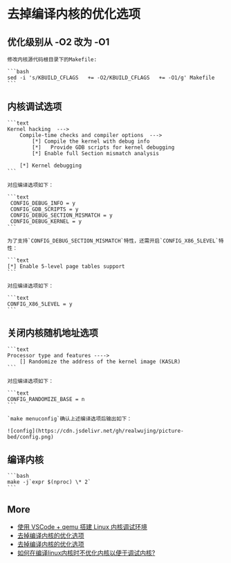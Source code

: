 # 去掉编译内核的优化选项

## 优化级别从 -O2 改为 -O1

    修改内核源代码根目录下的Makefile:

    ```bash
    sed -i 's/KBUILD_CFLAGS   += -O2/KBUILD_CFLAGS   += -O1/g' Makefile
    ```

## 内核调试选项

    ```text
    Kernel hacking  --->
        Compile-time checks and compiler options  --->
            [*] Compile the kernel with debug info
            [*]   Provide GDB scripts for kernel debugging
            [*] Enable full Section mismatch analysis

        [*] Kernel debugging
    ```

    对应编译选项如下：

    ```text
     CONFIG_DEBUG_INFO = y
     CONFIG_GDB_SCRIPTS = y
     CONFIG_DEBUG_SECTION_MISMATCH = y
     CONFIG_DEBUG_KERNEL = y
    ```

    为了支持`CONFIG_DEBUG_SECTION_MISMATCH`特性，还需开启`CONFIG_X86_5LEVEL`特性：

    ```text
    [*] Enable 5-level page tables support
    ```

    对应编译选项如下：

    ```text
    CONFIG_X86_5LEVEL = y
    ```

## 关闭内核随机地址选项

    ```text
    Processor type and features ---->
        [] Randomize the address of the kernel image (KASLR)
    ```

    对应编译选项如下：

    ```text
    CONFIG_RANDOMIZE_BASE = n
    ```

    `make menuconfig`确认上述编译选项后输出如下：

    ![config](https://cdn.jsdelivr.net/gh/realwujing/picture-bed/config.png)

## 编译内核

    ```bash
    make -j`expr $(nproc) \* 2`
    ```

## More

- [使用 VSCode + qemu 搭建 Linux 内核调试环境](https://blog.csdn.net/eydwyz/article/details/114019532)
- [去掉编译内核的优化选项](http://m.blog.chinaunix.net/uid-21419530-id-5835399.html)
- [去掉编译内核的优化选项](https://blog.csdn.net/nust20/article/details/17720859)
- [如何在编译linux内核时不优化内核以便于调试内核?](https://www.cnblogs.com/dakewei/p/10756416.html)
